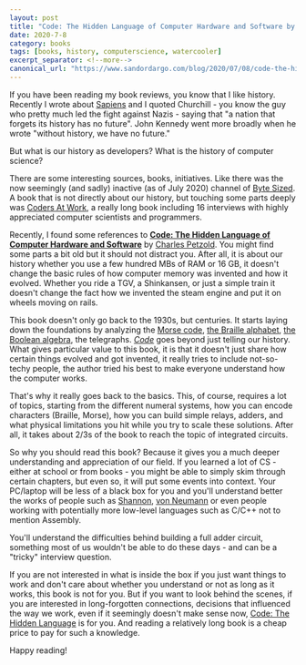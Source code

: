 ```yaml
---
layout: post
title: "Code: The Hidden Language of Computer Hardware and Software by Charles Petzold"
date: 2020-7-8
category: books
tags: [books, history, computerscience, watercooler]
excerpt_separator: <!--more-->
canonical_url: "https://www.sandordargo.com/blog/2020/07/08/code-the-hidden-language"
---
```

If you have been reading my book reviews, you know that I like history. Recently I wrote about [Sapiens](http://sandordargo.com/blog/2020/06/17/sapiens-by-harari) and I quoted Churchill - you know the guy who pretty much led the fight against Nazis - saying that "a nation that forgets its history has no future". John Kennedy went more broadly when he wrote "without history, we have no future."
<!--more-->
But what is our history as developers? What is the history of computer science?

There are some interesting sources, books, initiatives. Like there was the now seemingly (and sadly) inactive (as of July 2020) channel of [Byte Sized](https://dev.to/bytesized). A book that is not directly about our history, but touching some parts deeply was [Coders At Work](http://sandordargo.com/tags/#coders+at+work), a really long book including 16 interviews with highly appreciated computer scientists and programmers.

Recently, I found some references to [__Code: The Hidden Language of Computer Hardware and Software__](https://amzn.to/2YNvy1J) by [Charles Petzold](https://www.charlespetzold.com/). You might find some parts a bit old but it should not distract you. After all, it is about our history whether you use a few hundred MBs of RAM or 16 GB, it doesn't change the basic rules of how computer memory was invented and how it evolved. Whether you ride a TGV, a Shinkansen, or just a simple train it doesn't change the fact how we invented the steam engine and put it on wheels moving on rails.

This book doesn't only go back to the 1930s, but centuries. It starts laying down the foundations by analyzing the [Morse code](https://en.wikipedia.org/wiki/Morse_code), [the Braille alphabet](https://en.wikipedia.org/wiki/Braille), [the Boolean algebra](https://en.wikipedia.org/wiki/Boolean_algebra), the telegraphs. [_Code_](https://amzn.to/2YNvy1J) goes beyond just telling our history. What gives particular value to this book, it is that it doesn't just share how certain things evolved and got invented, it really tries to include not-so-techy people, the author tried his best to make everyone understand how the computer works.

That's why it really goes back to the basics. This, of course, requires a lot of topics, starting from the different numeral systems, how you can encode characters (Braille, Morse), how you can build simple relays, adders, and what physical limitations you hit while you try to scale these solutions. After all, it takes about 2/3s of the book to reach the topic of integrated circuits.

So why you should read this book? Because it gives you a much deeper understanding and appreciation of our field. If you learned a lot of CS - either at school or from books - you might be able to simply skim through certain chapters, but even so, it will put some events into context. Your PC/laptop will be less of a black box for you and you'll understand better the works of people such as [Shannon](https://en.wikipedia.org/wiki/Claude_Shannon), [von Neumann](https://en.wikipedia.org/wiki/John_von_Neumann) or even people working with potentially more low-level languages such as C/C++ not to mention Assembly.

You'll understand the difficulties behind building a full adder circuit, something most of us wouldn't be able to do these days - and can be a "tricky" interview question.

If you are not interested in what is inside the box if you just want things to work and don't care about whether you understand or not as long as it works, this book is not for you. But if you want to look behind the scenes, if you are interested in long-forgotten connections, decisions that influenced the way we work, even if it seemingly doesn't make sense now, [Code: The Hidden Language](https://amzn.to/2YNvy1J) is for you. And reading a relatively long book is a cheap price to pay for such a knowledge.

Happy reading!